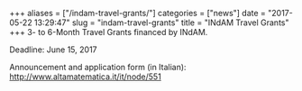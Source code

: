 +++
aliases = ["/indam-travel-grants/"]
categories = ["news"]
date = "2017-05-22 13:29:47"
slug = "indam-travel-grants"
title = "INdAM Travel Grants"
+++
3- to 6-Month Travel Grants financed by INdAM.

Deadline: June 15, 2017

Announcement and application form (in Italian):
<http://www.altamatematica.it/it/node/551>

 
